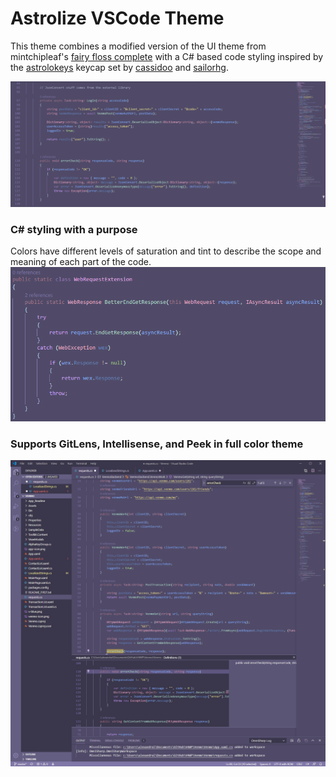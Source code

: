 # Astrolize VSCode Theme
This theme combines a modified version of the UI theme from mintchipleaf's [fairy floss complete](https://github.com/mintchipleaf/fairyfloss-vscode) with a C# based code styling inspired by the [astrolokeys](http://astrolokeys.com/) keycap set by [cassidoo](http://www.twitter.com/cassidoo) and [sailorhg](http://www.twitter.com/sailorhg).

![](images/header.png)

### C# styling with a purpose
Colors have different levels of saturation and tint to describe the scope and meaning of each part of the code. 
![](images/local_showcase.png)

### Supports GitLens, Intellisense, and Peek in full color theme
![](images/fullscreen_showcase.png)